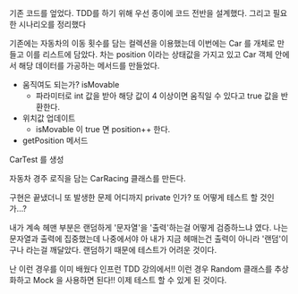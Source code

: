 기존 코드를 엎었다. TDD를 하기 위해 우선 종이에 코드 전반을 설계했다. 그리고 필요한 시나리오를 정리했다 

기존에는 자동차의 이동 횟수를 담는 컬렉션을 이용했는데 이번에는 Car 를 개체로 만들고 이를 리스트에 담았다. 차는 position 이라는 상태값을 가지고 있고 Car 객체 안에서 해당 데이터를 가공하는 메서드를 만들었다. 

- 움직여도 되는가? isMovable
	- 파라미터로 int 값을 받아 해당 값이 4 이상이면 움직일 수 있다고 true 값을 반환한다.
- 위치값 업데이트 
	- isMovable 이 true 면 position++ 한다. 
- getPosition 메서드

CarTest 를 생성 


자동차 경주 로직을 담는 CarRacing 클래스를 만든다. 



구현은 끝냈더니 또 발생한 문제 어디까지 private 인가? 
또 어떻게 테스트 할 것인가...? 

내가 계속 헤맨 부분은 랜덤하게 '문자열'을 '출력'하는걸 어떻게 검증하느냐 였다.
나는 문자열과 출력에 집중했는데 나중에서야 아 내가 지금 헤매는건 출력이 아니라 '랜덤'이구나 라는걸 깨달았다. 랜덤하기 때문에 테스트가 어려운 것이다.

난 이런 경우를 이미 배웠다 인프런 TDD 강의에서!! 이런 경우 Random 클래스를 추상화하고 Mock 을 사용하면 된다!! 이제 테스트 할 수 있게 된 것이다. 